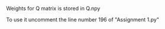 Weights for Q matrix is stored in Q.npy

To use it uncomment the line number 196 of "Assignment 1.py"
